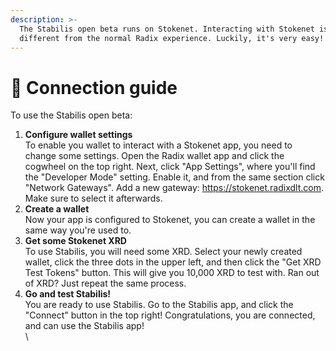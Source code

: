 ```yaml
---
description: >-
  The Stabilis open beta runs on Stokenet. Interacting with Stokenet is a bit
  different from the normal Radix experience. Luckily, it's very easy!
---
```


# 📶 Connection guide

To use the Stabilis open beta:

1. **Configure wallet settings**\
   To enable you wallet to interact with a Stokenet app, you need to change some settings. Open the Radix wallet app and click the cogwheel on the top right. Next, click "App Settings", where you'll find the "Developer Mode" setting. Enable it, and from the same section click "Network Gateways". Add a new gateway: https://stokenet.radixdlt.com. Make sure to select it afterwards.
2. **Create a wallet**\
   Now your app is configured to Stokenet, you can create a wallet in the same way you're used to.
3. **Get some Stokenet XRD**\
   To use Stabilis, you will need some XRD. Select your newly created wallet, click the three dots in the upper left, and then click the "Get XRD Test Tokens" button. This will give you 10,000 XRD to test with. Ran out of XRD? Just repeat the same process.
4. **Go and test Stabilis!**\
   You are ready to use Stabilis. Go to the Stabilis app, and click the "Connect" button in the top right! Congratulations, you are connected, and can use the Stabilis app!\
   \
